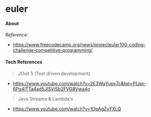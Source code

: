 # euler

#### About

*Reference:*
- https://www.freecodecamp.org/news/projecteuler100-coding-challenge-competitive-programming/

#### Tech References

> JUnit 5 (Test driven development)

- https://www.youtube.com/watch?v=2E3WqYupx7c&list=PLqq-6Pq4lTTa4ad5JISViSb2FVG8Vwa4o

> Java Streams & Lambda's

- https://www.youtube.com/watch?v=1OpAgZvYXLQ

